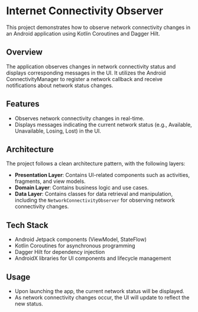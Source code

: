 # Internet Connectivity Observer

This project demonstrates how to observe network connectivity changes in an Android application using Kotlin Coroutines and Dagger Hilt.

## Overview

The application observes changes in network connectivity status and displays corresponding messages in the UI. It utilizes the Android ConnectivityManager to register a network callback and receive notifications about network status changes.

## Features

- Observes network connectivity changes in real-time.
- Displays messages indicating the current network status (e.g., Available, Unavailable, Losing, Lost) in the UI.

## Architecture

The project follows a clean architecture pattern, with the following layers:

- **Presentation Layer**: Contains UI-related components such as activities, fragments, and view models.
- **Domain Layer**: Contains business logic and use cases.
- **Data Layer**: Contains classes for data retrieval and manipulation, including the `NetworkConnectivityObserver` for observing network connectivity changes.

## Tech Stack

- Android Jetpack components (ViewModel, StateFlow)
- Kotlin Coroutines for asynchronous programming
- Dagger Hilt for dependency injection
- AndroidX libraries for UI components and lifecycle management

## Usage

- Upon launching the app, the current network status will be displayed.
- As network connectivity changes occur, the UI will update to reflect the new status.